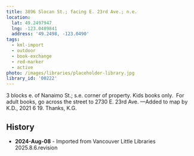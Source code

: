 ```yaml
---
title: 3896 Slocan St.; facing E. 23rd Ave.; n.e.
location:
  lat: 49.2497947
  lng: -123.0489841
  address: '49.2498, -123.0490'
tags:
  - kml-import
  - outdoor
  - book-exchange
  - red-marker
  - active
photo: /images/libraries/placeholder-library.jpg
library_id: '00222'
---
```

3 blocks e. of Nanaimo St.; s.e. corner of property.
Kids books only.  For adult books, go across the street to 2730 E. 23rd Ave.
—Added to map by K.D., 2021 6 19. Thanks, K.G.

## History
- **2024-Aug-08** - Imported from Vancouver Little Libraries 2025.8.6.revision
